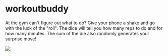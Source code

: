 # workoutbuddy
At the gym can't figure out what to do?
Give your phone a shake and go with the luck of the "roll".
The dice will tell you how many reps to do and for how many minutes. The sum of the die also randomly generates your surprise move!

![](images/workout_appscreen.png)
